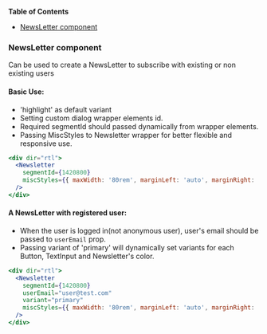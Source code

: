 <!-- START doctoc generated TOC please keep comment here to allow auto update -->

<!-- DON'T EDIT THIS SECTION, INSTEAD RE-RUN doctoc TO UPDATE -->

**Table of Contents**

* [NewsLetter component](#newsletter-component)

<!-- END doctoc generated TOC please keep comment here to allow auto update -->

### NewsLetter component

Can be used to create a NewsLetter to subscribe with existing or non existing users

#### **Basic Use**:

* 'highlight' as default variant
* Setting custom dialog wrapper elements id.
* Required segmentId should passed dynamically from wrapper elements.
* Passing MiscStyles to Newsletter wrapper for better flexible and responsive use.

```jsx
<div dir="rtl">
  <Newsletter
    segmentId={1420800}
    miscStyles={{ maxWidth: '80rem', marginLeft: 'auto', marginRight: 'auto' }}
  />
</div>
```

#### **A NewsLetter with registered user**:

* When the user is logged in(not anonymous user), user's email should be passed to `userEmail` prop.
* Passing variant of 'primary' will dynamically set variants for each Button, TextInput and Newsletter's color.

```jsx
<div dir="rtl">
  <Newsletter
    segmentId={1420800}
    userEmail="user@test.com"
    variant="primary"
    miscStyles={{ maxWidth: '80rem', marginLeft: 'auto', marginRight: 'auto' }}
  />
</div>
```
